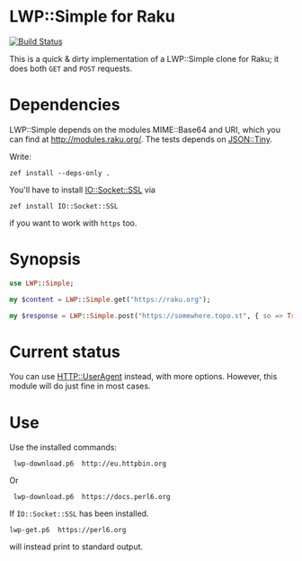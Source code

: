 LWP::Simple for Raku
=================

[![Build Status](https://travis-ci.org/perl6/perl6-lwp-simple.svg?branch=master)](https://travis-ci.org/perl6/perl6-lwp-simple)

This is a quick & dirty implementation of a LWP::Simple clone for Raku; it does both `GET` and `POST` requests.

Dependencies
============

LWP::Simple depends on the modules MIME::Base64 and URI,
which you can find at http://modules.raku.org/. The tests depends
on [JSON::Tiny](https://github.com/moritz/json).

Write:

    zef install --deps-only .
    
You'll have to
install [IO::Socket::SSL](https://github.com/sergot/io-socket-ssl) via

    zef install IO::Socket::SSL
    
if you want to work with `https` too.

Synopsis
========

```raku
use LWP::Simple;

my $content = LWP::Simple.get("https://raku.org");

my $response = LWP::Simple.post("https://somewhere.topo.st", { so => True }
```


Current status
==============

You can
use [HTTP::UserAgent](https://github.com/sergot/http-useragent)
instead, with more options. However, this module will do just fine in
most cases. 

Use
===

Use the installed commands:

     lwp-download.p6  http://eu.httpbin.org

Or

     lwp-download.p6  https://docs.perl6.org 
     
If `ÌO::Socket::SSL` has been installed.

    lwp-get.p6  https://perl6.org
    
will instead print to standard output.
